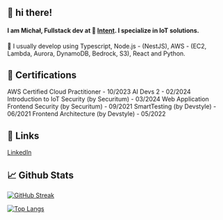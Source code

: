 ## 👋 hi there!
<!-- Add a quick bio about you, use emojis to emphatize concepts -->
#### I am Michał, Fullstack dev at 🔴 [Intent](https://withintent.com). I specialize in IoT solutions.


<!-- List your skills, link them to their repository so it's easy to browse them -->
🔬 I usually develop using Typescript, Node.js - (NestJS), AWS - (EC2, Lambda, Aurora, DynamoDB, Bedrock, S3), React and Python.


## 🪪 Certifications
AWS Certified Cloud Practitioner - 10/2023
AI Devs 2 - 02/2024 
Introduction to IoT Security (by Securitum) - 03/2024
Web Application Frontend Security (by Securitum) - 09/2021
SmartTesting (by Devstyle) - 06/2021
Frontend Architecture (by Devstyle) - 05/2022

## 🐝 Links
[LinkedIn](https://www.linkedin.com/in/michal-j/)


## 📈 Github Stats

[![GitHub Streak](http://github-readme-streak-stats.herokuapp.com?user=michal-janicki&theme=dark&hide_border=true)](https://git.io/streak-stats)

[![Top Langs](https://github-readme-stats.vercel.app/api/top-langs/?username=michal-janicki&count_private=true&hide=c)](https://github.com/matteocrippa)
